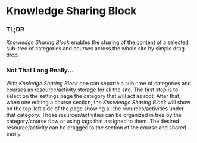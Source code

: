 # Knowledge Sharing Block

### TL;DR
*Knowledge Sharing Block* enables the sharing of the content of a selected sub-tree of categories and courses across the whole site by simple drag-drop.

### Not That Long Really...
With *Knoledge Sharing Block* one can separte a sub-tree of categories and courses as resource/activity storage for all the site. The first step is to select on the settings page the category that will act as root. After that, when one editing a course section, the *Knowledge Sharing Block* will show on the top-left side of the page showing all the reources/activities under that category. Those resurces/activities can be organized in tree by the category/course flow or using tags that assigned to them. The desired resource/activity can be dragged to the section of the course and shared easily. 